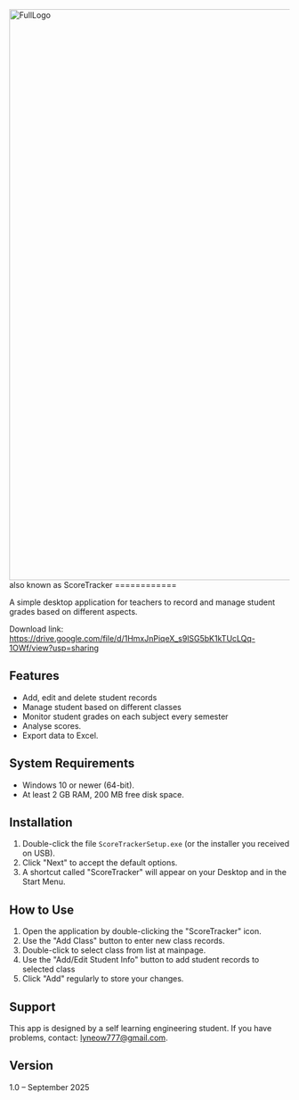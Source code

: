 <img width="1280" height="1024" alt="FullLogo" src="https://github.com/user-attachments/assets/48638fed-7482-48b8-acb8-e13a072a6f2e" />
also known as ScoreTracker
============

A simple desktop application for teachers to record and manage student grades based on different aspects.

Download link: https://drive.google.com/file/d/1HmxJnPiqeX_s9lSG5bK1kTUcLQq-1OWf/view?usp=sharing

Features
--------
- Add, edit and delete student records 
- Manage student based on different classes
- Monitor student grades on each subject every semester
- Analyse scores.
- Export data to Excel.

System Requirements
-------------------
- Windows 10 or newer (64-bit).
- At least 2 GB RAM, 200 MB free disk space.

Installation
------------
1. Double-click the file `ScoreTrackerSetup.exe` (or the installer you received on USB).
2. Click "Next" to accept the default options.
3. A shortcut called "ScoreTracker" will appear on your Desktop and in the Start Menu.

How to Use
----------
1. Open the application by double-clicking the "ScoreTracker" icon.
2. Use the "Add Class" button to enter new class records.
3. Double-click to select class from list at mainpage.
4. Use the "Add/Edit Student Info" button to add student records to selected class
4. Click "Add" regularly to store your changes.

Support
-------
This app is designed by a self learning engineering student. If you have problems, contact: lyneow777@gmail.com.

Version
-------
1.0 – September 2025
